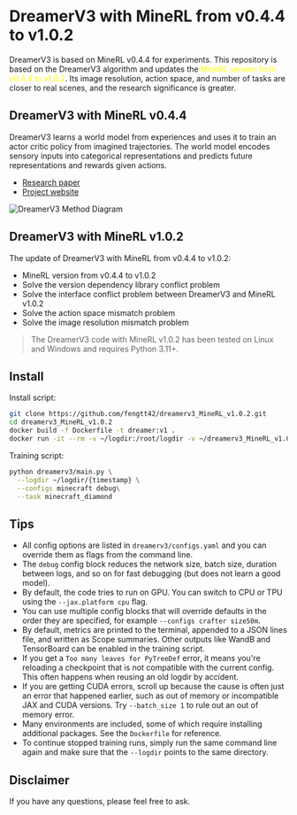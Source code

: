 # DreamerV3 with MineRL from v0.4.4 to v1.0.2

DreamerV3 is based on MineRL v0.4.4 for experiments. This repository is based on the DreamerV3 algorithm and updates the <font color=yellow>MineRL version from v0.4.4 to v1.0.2</font>. Its image resolution, action space, and number of tasks are closer to real scenes, and the research significance is greater.

## DreamerV3 with MineRL v0.4.4
DreamerV3 learns a world model from experiences and uses it to train an actor
critic policy from imagined trajectories. The world model encodes sensory
inputs into categorical representations and predicts future representations and
rewards given actions.

- [Research paper](https://www.nature.com/articles/s41586-025-08744-2)
- [Project website](https://github.com/danijar/dreamerv3)

![DreamerV3 Method Diagram](https://user-images.githubusercontent.com/2111293/217355673-4abc0ce5-1a4b-4366-a08d-64754289d659.png)

## DreamerV3 with MineRL v1.0.2
The update of DreamerV3 with MineRL from v0.4.4 to v1.0.2:
- MineRL version from v0.4.4 to v1.0.2
- Solve the version dependency library conflict problem
- Solve the interface conflict problem between DreamerV3 and MineRL v1.0.2
- Solve the action space mismatch problem
- Solve the image resolution mismatch problem

>The DreamerV3 code with MineRL v1.0.2 has been tested on Linux and Windows and requires Python 3.11+.

## Install

Install script:
```sh
git clone https://github.com/fengtt42/dreamerv3_MineRL_v1.0.2.git
cd dreamerv3_MineRL_v1.0.2
docker build -f Dockerfile -t dreamer:v1 .
docker run -it --rm -v ~/logdir:/root/logdir -v ~/dreamerv3_MineRL_v1.0.2:/app dreamer:v1  /bin/bash
```

Training script:

```sh
python dreamerv3/main.py \
  --logdir ~/logdir/{timestamp} \
  --configs minecraft debug\
  --task minecraft_diamond
```

## Tips

- All config options are listed in `dreamerv3/configs.yaml` and you can
  override them as flags from the command line.
- The `debug` config block reduces the network size, batch size, duration
  between logs, and so on for fast debugging (but does not learn a good model).
- By default, the code tries to run on GPU. You can switch to CPU or TPU using
  the `--jax.platform cpu` flag.
- You can use multiple config blocks that will override defaults in the
  order they are specified, for example `--configs crafter size50m`.
- By default, metrics are printed to the terminal, appended to a JSON lines
  file, and written as Scope summaries. Other outputs like WandB and
  TensorBoard can be enabled in the training script.
- If you get a `Too many leaves for PyTreeDef` error, it means you're
  reloading a checkpoint that is not compatible with the current config. This
  often happens when reusing an old logdir by accident.
- If you are getting CUDA errors, scroll up because the cause is often just an
  error that happened earlier, such as out of memory or incompatible JAX and
  CUDA versions. Try `--batch_size 1` to rule out an out of memory error.
- Many environments are included, some of which require installing additional
  packages. See the `Dockerfile` for reference.
- To continue stopped training runs, simply run the same command line again and
  make sure that the `--logdir` points to the same directory.


## Disclaimer

If you have any questions, please feel free to ask.
